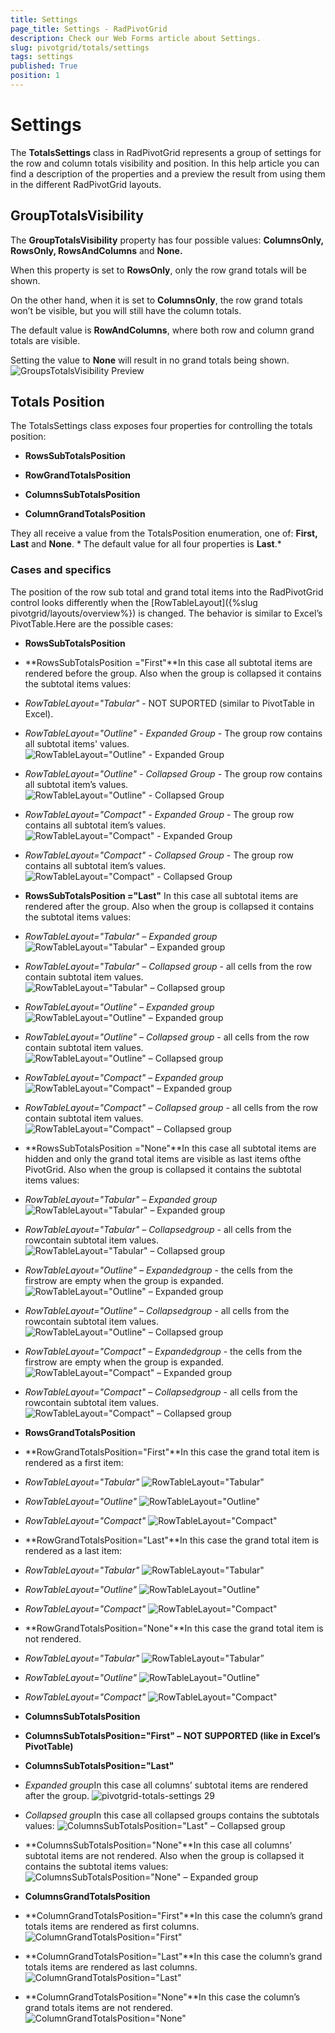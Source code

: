 ```yaml
---
title: Settings
page_title: Settings - RadPivotGrid
description: Check our Web Forms article about Settings.
slug: pivotgrid/totals/settings
tags: settings
published: True
position: 1
---
```


# Settings



The **TotalsSettings** class in RadPivotGrid represents a group of settings for the row and column totals visibility	and position. In this help article you can find a description of the properties and a preview the result from using them in the	different RadPivotGrid layouts.

## GroupTotalsVisibility

The **GroupTotalsVisibility** property has four possible values: **ColumnsOnly, RowsOnly, RowsAndColumns** and **None.**

When this property is set to **RowsOnly**, only the row grand totals will be shown.

On the other hand, when it is set to **ColumnsOnly**, the row grand totals won’t be visible, but you will still have the column totals.

The default value is **RowAndColumns**, where both row and column grand totals are visible.

Setting the value to **None** will result in no grand totals being shown.
![GroupsTotalsVisibility Preview](images/pivotgrid-totals-settings_1.png)

## Totals Position

The TotalsSettings class exposes four properties for controlling the totals position:

* **RowsSubTotalsPosition**

* **RowGrandTotalsPosition**

* **ColumnsSubTotalsPosition**

* **ColumnGrandTotalsPosition**

They all receive a value from the TotalsPosition enumeration, one of: **First, Last** and **None**. *	The default value for all four properties is **Last**.*

### Cases and specifics

The position of the row sub total and grand total items into the RadPivotGrid control looks differently when the [RowTableLayout]({%slug pivotgrid/layouts/overview%}) is changed. The behavior is similar to Excel’s PivotTable.Here are the possible cases:

* **RowsSubTotalsPosition**

* **RowsSubTotalsPosition ="First"**In this case all subtotal items are rendered before the group. Also when the group is collapsed it contains the subtotal items values:

* *RowTableLayout="Tabular"* - NOT SUPORTED (similar to PivotTable in Excel).

* *RowTableLayout="Outline" - Expanded Group* - The group row contains all subtotal items' values.
![RowTableLayout="Outline" - Expanded Group](images/pivotgrid-totals-settings_14.png)

* *RowTableLayout="Outline" - Collapsed Group* - The group row contains all subtotal item’s values.
![RowTableLayout="Outline" - Collapsed Group](images/pivotgrid-totals-settings_15.png)

* *RowTableLayout="Compact" - Expanded Group* - The group row contains all subtotal item’s values.
![RowTableLayout="Compact" - Expanded Group](images/pivotgrid-totals-settings_16.png)

* *RowTableLayout="Compact" - Collapsed Group* - The group row contains all subtotal item’s values.
![RowTableLayout="Compact" - Collapsed Group](images/pivotgrid-totals-settings_17.png)

* **RowsSubTotalsPosition ="Last"** In this case all subtotal items are rendered after the group. Also when the group is collapsed it contains the subtotal items values:

* *RowTableLayout="Tabular" – Expanded group*
![RowTableLayout="Tabular" – Expanded group](images/pivotgrid-totals-settings_8.png)

* *RowTableLayout="Tabular" – Collapsed group* - all cells from the row contain subtotal item values.
![RowTableLayout="Tabular" – Collapsed group](images/pivotgrid-totals-settings_9.png)

* *RowTableLayout="Outline" – Expanded group*
![RowTableLayout="Outline" – Expanded group](images/pivotgrid-totals-settings_10.png)

* *RowTableLayout="Outline" – Collapsed group* - all cells from the row contain subtotal item values.
![RowTableLayout="Outline" – Collapsed group](images/pivotgrid-totals-settings_11.png)

* *RowTableLayout="Compact" – Expanded group*
![RowTableLayout="Compact" – Expanded group](images/pivotgrid-totals-settings_12.png)

* *RowTableLayout="Compact" – Collapsed group* - all cells from the row contain subtotal item values.
![RowTableLayout="Compact" – Collapsed group](images/pivotgrid-totals-settings_13.png)

* **RowsSubTotalsPosition ="None"**In this case all subtotal items are hidden and only the grand total items are visible as last items ofthe PivotGrid. Also when the group is collapsed it contains the subtotal items values:

* *RowTableLayout="Tabular" – Expanded group*
![RowTableLayout="Tabular" – Expanded group](images/pivotgrid-totals-settings_2.png)

* *RowTableLayout="Tabular" – Collapsedgroup* - all cells from the rowcontain subtotal item values.
![RowTableLayout="Tabular" – Collapsed  group](images/pivotgrid-totals-settings_3.png)

* *RowTableLayout="Outline" – Expandedgroup* - the cells from the firstrow are empty when the group is expanded.
![RowTableLayout="Outline" – Expanded  group](images/pivotgrid-totals-settings_4.png)

* *RowTableLayout="Outline" – Collapsedgroup* - all cells from the rowcontain subtotal item values.
![RowTableLayout="Outline" – Collapsed  group](images/pivotgrid-totals-settings_5.png)

* *RowTableLayout="Compact" – Expandedgroup* - the cells from the firstrow are empty when the group is expanded.
![RowTableLayout="Compact" – Expanded  group](images/pivotgrid-totals-settings_6.png)

* *RowTableLayout="Compact" – Collapsedgroup* - all cells from the rowcontain subtotal item values.
![RowTableLayout="Compact" – Collapsed  group](images/pivotgrid-totals-settings_7.png)

* **RowsGrandTotalsPosition**

* **RowGrandTotalsPosition="First"**In this case the grand total item is rendered as a first item:

* *RowTableLayout="Tabular"*
![RowTableLayout="Tabular"](images/pivotgrid-totals-settings_24.png)

* *RowTableLayout="Outline"*
![RowTableLayout="Outline"](images/pivotgrid-totals-settings_25.png)

* *RowTableLayout="Compact"*
![RowTableLayout="Compact"](images/pivotgrid-totals-settings_26.png)

* **RowGrandTotalsPosition="Last"**In this case the grand total item is rendered as a last item:

* *RowTableLayout="Tabular"*
![RowTableLayout="Tabular"](images/pivotgrid-totals-settings_21.png)

* *RowTableLayout="Outline"*
![RowTableLayout="Outline"](images/pivotgrid-totals-settings_22.png)

* *RowTableLayout="Compact"*
![RowTableLayout="Compact"](images/pivotgrid-totals-settings_23.png)

* **RowGrandTotalsPosition="None"**In this case the grand total item is not rendered.

* *RowTableLayout="Tabular"*
![RowTableLayout="Tabular”](images/pivotgrid-totals-settings_18.png)

* *RowTableLayout="Outline"*
![RowTableLayout="Outline"](images/pivotgrid-totals-settings_19.png)

* *RowTableLayout="Compact"*
![RowTableLayout="Compact"](images/pivotgrid-totals-settings_20.png)

* **ColumnsSubTotalsPosition**

* **ColumnsSubTotalsPosition="First" – NOT SUPPORTED (like in Excel’s PivotTable)**

* **ColumnsSubTotalsPosition="Last"**

* *Expanded group*In this case all columns’ subtotal items are rendered after the group.
![pivotgrid-totals-settings 29](images/pivotgrid-totals-settings_29.png)

* *Collapsed group*In this case all collapsed groups contains the subtotals values:
![ColumnsSubTotalsPosition="Last" – Collapsed group](images/pivotgrid-totals-settings_28.png)

* **ColumnsSubTotalsPosition="None"**In this case all columns’ subtotal items are not rendered. Also when the group is collapsed it contains the subtotal items values:
![ColumnsSubTotalsPosition="None"  – Expanded group](images/pivotgrid-totals-settings_27.png)

* **ColumnsGrandTotalsPosition**

* **ColumnGrandTotalsPosition="First"**In this case the column’s grand totals items are rendered as first columns.
![ColumnGrandTotalsPosition="First"](images/pivotgrid-totals-settings_33.png)

* **ColumnGrandTotalsPosition="Last"**In this case the column’s grand totals items are rendered as last columns.
![ColumnGrandTotalsPosition="Last"](images/pivotgrid-totals-settings_32.png)

* **ColumnGrandTotalsPosition="None"**In this case the column’s grand totals items are not rendered.
![ColumnGrandTotalsPosition="None"](images/pivotgrid-totals-settings_31.png)
